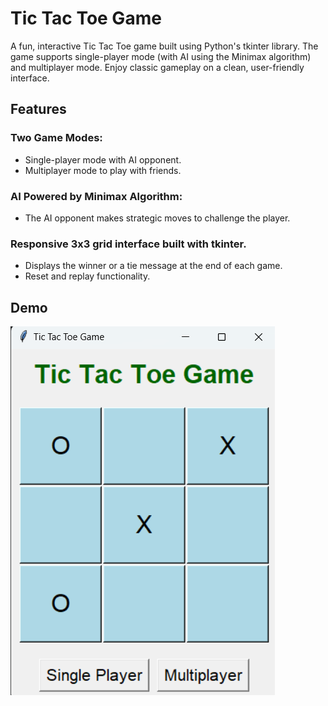 # Tic Tac Toe Game
A fun, interactive Tic Tac Toe game built using Python's tkinter library. The game supports single-player mode (with AI using the Minimax algorithm) and multiplayer mode. Enjoy classic gameplay on a clean, user-friendly interface.

## Features

### Two Game Modes:
* Single-player mode with AI opponent.
* Multiplayer mode to play with friends.
### AI Powered by Minimax Algorithm:
* The AI opponent makes strategic moves to challenge the player.
### Responsive 3x3 grid interface built with tkinter.
* Displays the winner or a tie message at the end of each game.
* Reset and replay functionality.

## Demo
![Alt text](./screen.png)
 
 
